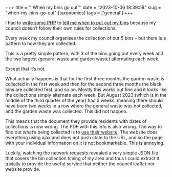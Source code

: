 +++
title = '''When my bins go out'''
date = "2023-10-06 18:39:58"
slug = "when-my-bins-go-out"
[taxonomies]
tags = ['general']
+++

I had to [write some PHP][1] to [tell me when to put out my bins][2] because my council doesn’t follow their own rules for collections.

Every week my council organises the collection of our 5 bins &#8211; but there is a pattern to how they are collected.

This is a pretty simple pattern, with 3 of the bins going out every week and the two largest (general waste and garden waste) alternating each week.

Except that it’s not.&nbsp;

What actually happens is that for the first three months the garden waste is collected in the first week and then for the second three months the black bins are collected first, and so on. Mostly this works out fine and it _looks_ like the collections simply alternate each week. But August 2023 (which is in the middle of the third quarter of the year) had 5 weeks, meaning there should have been two weeks in a row where the general waste was not collected, and the garden waste was collected. This did not happen.

This means that the document they provide residents with dates of collections is now wrong. The PDF with this info is also wrong. The way to find out what’s being collected is to [use their website][3]. The website does everything using ajax and does not push state to the URL, and so the page with your individual information on it is not bookmarkable. This is annoying.

Luckily, watching the network requests revealed a very simple JSON file that covers the bin collection timing of my area and thus I could extract it [trivially][1] to provide the useful service that neither the council leaflet nor website provide.

 [1]: https://github.com/pipwilson/bin-collections/tree/main
 [2]: https://philwilson.org/bins/
 [3]: https://www.bathnes.gov.uk/webforms/waste/collectionday/\n
